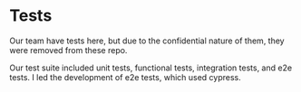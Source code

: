 # Tests

Our team have tests here, but due to the confidential nature of them, they were removed from these repo.

Our test suite included unit tests, functional tests, integration tests, and e2e tests. I led the development of e2e tests, which used cypress.
